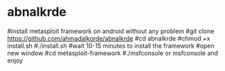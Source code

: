 # abnalkrde
#install metasploit framework on android without any problem 
#git clone https://github.com/ahmadalkorde/abnalkrde
#cd abnalkrde 
#chmod +x install.sh 
#./install.sh
#wait 10-15 minutes to install the framework
#open new window
#cd metasploit-framework 
#./msfconsole or msfconsole 
and enjoy

